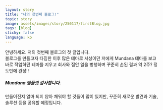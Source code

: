 ```yaml
---
layout: story
title: "나의 첫번째 블로그!"
topic: story
image: assets/images/story/250117/firstBlog.jpg
tags: [blog]
sticky: false
language: ko
---
```


안녕하세요. 저의 첫번째 블로그의 첫 글입니다.<br>
블로그를 만들고자 다짐한 이후 많은 테마로 서성이던 저에게 Mundana 테마를 보고
바로 작업하던 테마를 지우고 회사와 집안 일을 병행하며 꾸준히 손된 결과 약 2주? 정도만에 완성!!
##### Mundana 템플릿 감사합니다.

만들어진지 얼마 되지 않아 채워야 할 것들이 많이 있지만, 
꾸준히 새로운 발견과 기술, 솔루션 등을 공유할 예정입니다.



